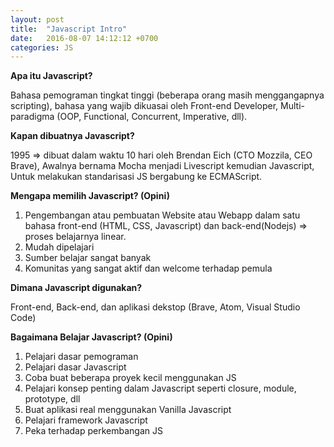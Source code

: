 ```yaml
---
layout: post
title:  "Javascript Intro"
date:   2016-08-07 14:12:12 +0700
categories: JS
---
```

**Apa itu Javascript?**

Bahasa pemograman tingkat tinggi (beberapa orang masih menggangapnya scripting), bahasa yang wajib dikuasai oleh Front-end Developer, Multi-paradigma (OOP, Functional, Concurrent, Imperative, dll). 

**Kapan dibuatnya Javascript?**

1995 => dibuat dalam waktu 10 hari oleh Brendan Eich (CTO Mozzila, CEO Brave), Awalnya bernama Mocha menjadi Livescript kemudian Javascript, Untuk melakukan standarisasi JS bergabung ke ECMAScript.

**Mengapa memilih Javascript? (Opini)**

1. Pengembangan atau pembuatan Website atau Webapp dalam satu bahasa front-end (HTML, CSS, Javascript) dan back-end(Nodejs) => proses belajarnya linear.
2. Mudah dipelajari
3. Sumber belajar sangat banyak 
4. Komunitas yang sangat aktif dan welcome terhadap pemula

**Dimana Javascript digunakan?**

Front-end, Back-end, dan aplikasi dekstop (Brave, Atom, Visual Studio Code)

**Bagaimana Belajar Javascript? (Opini)**

1. Pelajari dasar pemograman
2. Pelajari dasar Javascript
3. Coba buat beberapa proyek kecil menggunakan JS
4. Pelajari konsep penting dalam Javascript seperti closure, module, prototype, dll
5. Buat aplikasi real menggunakan Vanilla Javascript
6. Pelajari framework Javascript
7. Peka terhadap perkembangan JS


